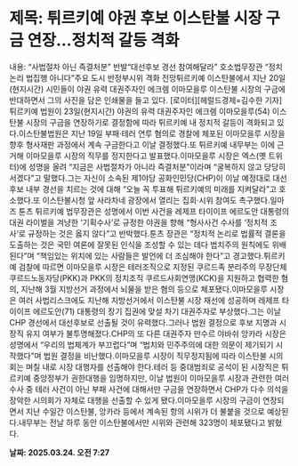 # **제목: 튀르키예 야권 후보 이스탄불 시장 구금 연장…정치적 갈등 격화**

  내용: “사법절차 아닌 즉결처분” 반발“대선후보 경선 참여해달라” 호소법무장관 “정치논리 법집행 아니다”주요 도시 반정부시위 격화 전망튀르키예 이스탄불에서 지난 20일(현지시간) 시민들이 야권 유력 대권주자인 에크렘 이마모을루 이스탄불 시장의 구금에 반대하면서 그의 사진을 담은 인쇄물을 들고 있다. [로이터][헤럴드경제=김수한 기자] 튀르키예 법원이 23일(현지시간) 야권의 유력 대권주자인 에크렘 이마모을루(54) 이스탄불 시장의 구금을 연장하기로 결정함에 따라 튀르키예 내 정치적 갈등이 격화되고 있다.이스탄불법원은 지난 19일 부패·테러 연루 혐의로 경찰에 체포된 이마모을루 시장을 향후 형사재판 과정에서 계속 구금한다고 이날 결정했다.또 튀르키예 내무부는 이에 근거해 이마모을루 시장의 직무를 정지한다고 발표했다.이마모을루 시장은 엑스(옛 트위터)에 성명을 올려 “지금은 사법절차가 아니라 즉결처분”이라며 “굴복하지 않고 당당히 서겠다”고 말했다.그는 자신이 소속된 제1야당 공화인민당(CHP)이 이날 예정대로 대선후보 내부 경선을 치르는 것에 대해 “오늘 꼭 투표해 튀르키예의 미래를 지켜달라”고 호소했다.또 이스탄불시청 앞 사라차네 광장에서 열리는 집회·시위 참여도 촉구했다.일마즈 툰츠 튀르키예 법무장관은 성명에서 이번 사건을 레제프 타이이프 에르도안 대통령의 대권 라이벌을 겨냥한 ‘기획수사’로 규정한 야권을 향해 “형사사건 수사를 ‘정치적 조사’로 규정하는 것은 옳지 않다”고 반박했다.툰츠 장관은 “정치적 논리로 법률적 결론을 도출하는 것은 국민 여론에 잘못된 인식을 조성할 수 있는 데다 법치주의 원칙에도 위배된다”며 “책임있는 위치에 있는 사람들은 발언에 더 조심해야 한다”고 경고했다.튀르키예 검찰에 따르면 이마모을루 시장은 테러조직으로 지정된 쿠르드족 분리주의 무장단체 쿠르드노동자당(PKK)과 PKK의 정치조직 쿠르드사회연맹(KCK)을 지원하고 협력한 혐의, 지난해 3월 지방선거 과정에서 뇌물을 받은 혐의 등으로 체포됐다.이마모을루 시장은 여러 사법리스크에도 지난해 지방선거에서 이스탄불 시장 재선에 성공하며 레제프 타이이프 에르도안(71) 대통령의 장기 집권에 맞설 차기 대권주자로 부상했다.그는 이날 CHP 경선에서 대선후보로 선출될 것이 유력했다.그러나 법원 결정으로 후보 지명과 시장직 유지 여부가 불투명해졌다.CHP의 또 다른 대권주자 만수르 야바쉬 앙카라 시장은 성명에서 “우리의 법체계가 부끄럽다”며 “법치와 민주주의에 대한 의문이 제기되기 시작했다”며 법원 결정을 비난했다.이마모을루 시장이 직무정지됨에 따라 이스탄불 시의회는 며칠 내로 시장 대행자를 선출해야 한다.테러 등 중대범죄로 공석이 된 시장직은 튀르키예 중앙정부가 권한대행을 임명하지만, 이날 법원이 이마모을루 시장과 관련한 여러 수사 중 테러 사건이 아닌 부패 사건에 대해서만 구금을 연장하면서 CHP가 다수 의석을 장악한 시의회가 자체로 대행을 선출할 수 있게 됐다.이마모을루 시장의 구금이 연장되면서 지난 수일간 이스탄불, 앙카라 등에서 계속된 항의 시위가 더 불붙을 것으로 예상된다.내무부는 전날 하루 동안 이스탄불에서만 시위와 관련해 323명이 체포됐다고 밝혔다.

  **날짜: 2025.03.24. 오전 7:27**